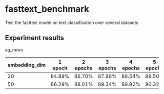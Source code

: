 # fasttext_benchmark

Test the fasttext model on text classification over several datasets

## Experiment results

ag_news

| embedding_dim | 1 epoch | 2 epochs | 3 epochs | 4 epochs | 5 epochs |
| --- | --- | --- | --- | --- | --- |
| 20 | 84.89% | 86.70% | 87.86% | 88.54% | 89.50% |
| 50 | 86.29% | 88.01% | 89.34% | 89.92% | 90.32% |

